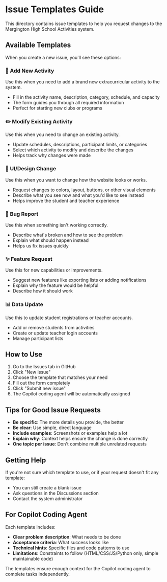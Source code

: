 # Issue Templates Guide

This directory contains issue templates to help you request changes to the Mergington High School Activities system.

## Available Templates

When you create a new issue, you'll see these options:

### 📝 Add New Activity
Use this when you need to add a brand new extracurricular activity to the system.
- Fill in the activity name, description, category, schedule, and capacity
- The form guides you through all required information
- Perfect for starting new clubs or programs

### ✏️ Modify Existing Activity
Use this when you need to change an existing activity.
- Update schedules, descriptions, participant limits, or categories
- Select which activity to modify and describe the changes
- Helps track why changes were made

### 🎨 UI/Design Change
Use this when you want to change how the website looks or works.
- Request changes to colors, layout, buttons, or other visual elements
- Describe what you see now and what you'd like to see instead
- Helps improve the student and teacher experience

### 🐛 Bug Report
Use this when something isn't working correctly.
- Describe what's broken and how to see the problem
- Explain what should happen instead
- Helps us fix issues quickly

### ✨ Feature Request
Use this for new capabilities or improvements.
- Suggest new features like exporting lists or adding notifications
- Explain why the feature would be helpful
- Describe how it should work

### 📊 Data Update
Use this to update student registrations or teacher accounts.
- Add or remove students from activities
- Create or update teacher login accounts
- Manage participant lists

## How to Use

1. Go to the Issues tab in GitHub
2. Click "New Issue"
3. Choose the template that matches your need
4. Fill out the form completely
5. Click "Submit new issue"
6. The Copilot coding agent will be automatically assigned

## Tips for Good Issue Requests

- **Be specific**: The more details you provide, the better
- **Be clear**: Use simple, direct language
- **Include examples**: Screenshots or examples help a lot
- **Explain why**: Context helps ensure the change is done correctly
- **One topic per issue**: Don't combine multiple unrelated requests

## Getting Help

If you're not sure which template to use, or if your request doesn't fit any template:
- You can still create a blank issue
- Ask questions in the Discussions section
- Contact the system administrator

## For Copilot Coding Agent

Each template includes:
- **Clear problem description**: What needs to be done
- **Acceptance criteria**: What success looks like
- **Technical hints**: Specific files and code patterns to use
- **Limitations**: Constraints to follow (HTML/CSS/JS/Python only, simple maintainable code)

The templates ensure enough context for the Copilot coding agent to complete tasks independently.
